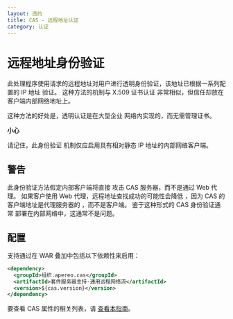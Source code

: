 ```yaml
---
layout: 违约
title: CAS - 远程地址认证
category: 认证
---
```


# 远程地址身份验证

此处理程序使用请求的远程地址对用户进行透明身份验证，该地址已根据一系列配置的 IP 地址 验证。 这种方法的机制与 X.509 证书认证 非常相似，但信任却放在客户端内部网络地址上。

这种方法的好处是，透明认证是在大型企业 网络内实现的，而无需管理证书。

<div class="alert alert-danger"><strong>小心</strong><p>请记住，此身份验证
机制仅应启用具有相对静态 IP 地址的内部网络客户端。</p></div>

## 警告

此身份验证方法假定内部客户端将直接 攻击 CAS 服务器，而不是通过 Web 代理。 如果客户使用 Web 代理，远程地址查找成功的可能性会降低 ，因为 CAS 的客户端地址是代理服务器的 ，而不是客户端。 鉴于这种形式的 CAS 身份验证通常 部署在内部网络中，这通常不是问题。


## 配置

支持通过在 WAR 叠加中包括以下依赖性来启用：

```xml
<dependency>
  <groupId>组织.apereo.cas</groupId>
  <artifactId>套件服务器支持-通用远程网络流</artifactId>
  <version>${cas.version}</version>
</dependency>
```

要查看 CAS 属性的相关列表，请 [查看本指南](../configuration/Configuration-Properties.html#remote-address-authentication)。
